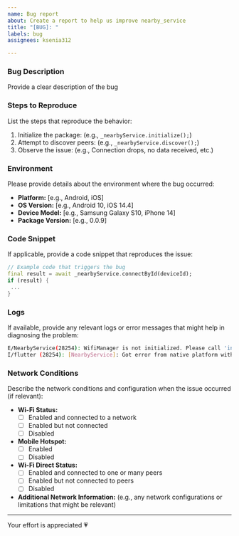 ```yaml
---
name: Bug report
about: Create a report to help us improve nearby_service
title: "[BUG]: "
labels: bug
assignees: ksenia312

---
```


### **Bug Description**

Provide a clear description of the bug

### **Steps to Reproduce**

List the steps that reproduce the behavior:

1. Initialize the package: (e.g., `_nearbyService.initialize();`)
2. Attempt to discover peers: (e.g., `_nearbyService.discover();`)
3. Observe the issue: (e.g., Connection drops, no data received, etc.)

### **Environment**

Please provide details about the environment where the bug occurred:

- **Platform:** [e.g., Android, iOS]
- **OS Version:** [e.g., Android 10, iOS 14.4]
- **Device Model:** [e.g., Samsung Galaxy S10, iPhone 14]
- **Package Version:** [e.g., 0.0.9]

### **Code Snippet**

If applicable, provide a code snippet that reproduces the issue:

```dart
// Example code that triggers the bug
final result = await _nearbyService.connectById(deviceId);
if (result) {
 ...
}
```

### Logs

If available, provide any relevant logs or error messages that might help in diagnosing the problem:

```bash
E/NearbyService(28254): WifiManager is not initialized. Please call 'initialize()' first
I/flutter (28254): [NearbyService]: Got error from native platform with status=NO_INITIALIZATION
```

### **Network Conditions**

Describe the network conditions and configuration when the issue occurred (if relevant):

- **Wi-Fi Status:**
    - [ ] Enabled and connected to a network
    - [ ] Enabled but not connected
    - [ ] Disabled

- **Mobile Hotspot:**
    - [ ] Enabled
    - [ ] Disabled

- **Wi-Fi Direct Status:**
    - [ ] Enabled and connected to one or many peers
    - [ ] Enabled but not connected to peers
    - [ ] Disabled

- **Additional Network Information:** (e.g., any network configurations or limitations that might be relevant)

---
Your effort is appreciated 💗
